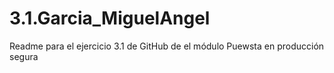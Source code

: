 # 3.1.Garcia_MiguelAngel
Readme para el ejercicio 3.1 de GitHub de el módulo Puewsta en producción segura
